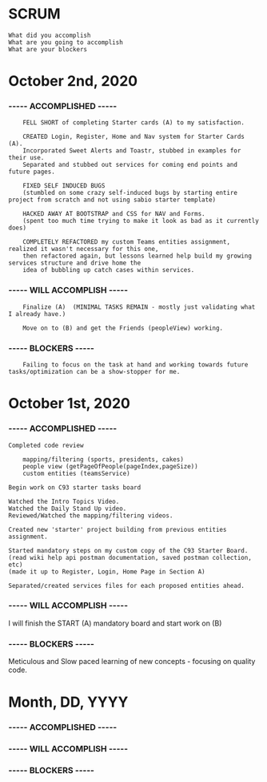 # SCRUM

    What did you accomplish
    What are you going to accomplish
    What are your blockers

# October 2nd, 2020

### ----- ACCOMPLISHED -----

        FELL SHORT of completing Starter cards (A) to my satisfaction.

        CREATED Login, Register, Home and Nav system for Starter Cards (A).
        Incorporated Sweet Alerts and Toastr, stubbed in examples for their use.
        Separated and stubbed out services for coming end points and future pages.

        FIXED SELF INDUCED BUGS
        (stumbled on some crazy self-induced bugs by starting entire project from scratch and not using sabio starter template)

        HACKED AWAY AT BOOTSTRAP and CSS for NAV and Forms.
        (spent too much time trying to make it look as bad as it currently does)

        COMPLETELY REFACTORED my custom Teams entities assignment, realized it wasn't necessary for this one,
        then refactored again, but lessons learned help build my growing services structure and drive home the
        idea of bubbling up catch cases within services.

### ----- WILL ACCOMPLISH -----

        Finalize (A)  (MINIMAL TASKS REMAIN - mostly just validating what I already have.)

        Move on to (B) and get the Friends (peopleView) working.

### ----- BLOCKERS -----

        Failing to focus on the task at hand and working towards future tasks/optimization can be a show-stopper for me.

# October 1st, 2020

### ----- ACCOMPLISHED -----

    Completed code review

        mapping/filtering (sports, presidents, cakes)
        people view (getPageOfPeople(pageIndex,pageSize))
        custom entities (teamsService)

    Begin work on C93 starter tasks board

    Watched the Intro Topics Video.
    Watched the Daily Stand Up video.
    Reviewed/Watched the mapping/filtering videos.

    Created new 'starter' project building from previous entities assignment.

    Started mandatory steps on my custom copy of the C93 Starter Board.
    (read wiki help api postman documentation, saved postman collection, etc)
    (made it up to Register, Login, Home Page in Section A)

    Separated/created services files for each proposed entities ahead.

### ----- WILL ACCOMPLISH -----

I will finish the START (A) mandatory board and start work on (B)

### ----- BLOCKERS -----

Meticulous and Slow paced learning of new concepts - focusing on quality code.

#

#

# Month, DD, YYYY

### ----- ACCOMPLISHED -----

### ----- WILL ACCOMPLISH -----

### ----- BLOCKERS -----

#
